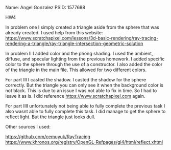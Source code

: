Name: Angel Gonzalez 
PSID: 1577688 


HW4


In problem one I simply created a triangle aside from the sphere that was already created.
I used help from this website: https://www.scratchapixel.com/lessons/3d-basic-rendering/ray-tracing-rendering-a-triangle/ray-triangle-intersection-geometric-solution

In problem II I added color and the phong shading. I used the ambient, diffuse, and specular lighting
from the previous homework. I added specific color to the sphere through the use of a constructor. I also 
added the color of the triangle in the main file. This allowed for two different colors. 

For part III I casted the shadow. I casted the shadow for the sphere correctly. But the triangle you can only 
see it when the background color is not black. This is due to an issue I was not able to fix in time. So 
I had to leave it as is. I did reference https://www.scratchapixel.com again. 

For part IIII unfortunately not being able to fully complete the previous task I also wasnt able 
to fully complete this task. I did manage to get the sphere to reflect light. But the triangle 
just looks dull. 

Other sources I used: 

https://github.com/cemuyuk/RayTracing
https://www.khronos.org/registry/OpenGL-Refpages/gl4/html/reflect.xhtml
